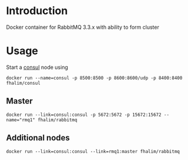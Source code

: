 Introduction
============

Docker container for RabbitMQ 3.3.x with ability to form cluster

Usage
=====

Start a [consul](http://consol.io/) node using

`docker run --name=consul -p 8500:8500 -p 8600:8600/udp -p 8400:8400 fhalim/consul`

Master
------

`docker run --link=consul:consul -p 5672:5672 -p 15672:15672 --name="rmq1" fhalim/rabbitmq`

Additional nodes
----------------

`docker run --link=consul:consul --link=rmq1:master fhalim/rabbitmq`
